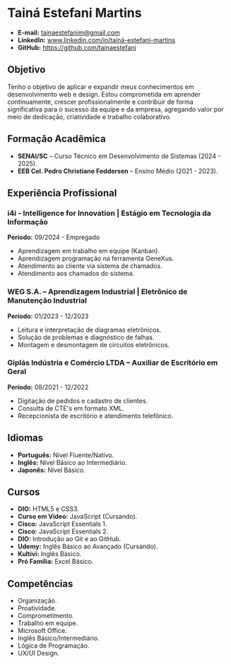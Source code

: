 # Tainá Estefani Martins
- **E-mail:** tainaestefanim@gmail.com
- **LinkedIn:** www.linkedin.com/in/tainá-estefani-martins
- **GitHub:** https://github.com/tainaestefani

## Objetivo
Tenho o objetivo de aplicar e expandir meus conhecimentos em desenvolvimento web e design. Estou comprometida em aprender continuamente, crescer profissionalmente e contribuir de forma significativa para o sucesso da equipe e da empresa, agregando valor por meio de dedicação, criatividade e trabalho colaborativo.

## Formação Acadêmica
- **SENAI/SC** – Curso Técnico em Desenvolvimento de Sistemas (2024 - 2025).  
- **EEB Cel. Pedro Christiano Feddersen** – Ensino Médio (2021 - 2023).  

## Experiência Profissional

### i4i - Intelligence for Innovation | Estágio em Tecnologia da Informação  
**Período:** 09/2024 - Empregado  
- Aprendizagem em trabalho em equipe (Kanban).  
- Aprendizagem programação na ferramenta GeneXus.  
- Atendimento ao cliente via sistema de chamados.  
- Atendimento aos chamados do sistema.  

### WEG S.A. – Aprendizagem Industrial | Eletrônico de Manutenção Industrial  
**Período:** 01/2023 - 12/2023  
- Leitura e interpretação de diagramas eletrônicos.  
- Solução de problemas e diagnóstico de falhas.  
- Montagem e desmontagem de circuitos eletrônicos.  

### Giplás Indústria e Comércio LTDA – Auxiliar de Escritório em Geral  
**Período:** 08/2021 - 12/2022  
- Digitação de pedidos e cadastro de clientes.  
- Consulta de CTE's em formato XML.  
- Recepcionista de escritório e atendimento telefônico.  

## Idiomas
- **Português:** Nível Fluente/Nativo.  
- **Inglês:** Nível Básico ao Intermediário.  
- **Japonês:** Nível Básico.  

## Cursos
- **DIO:** HTML5 e CSS3.  
- **Curso em Vídeo:** JavaScript (Cursando).  
- **Cisco:** JavaScript Essentials 1.  
- **Cisco:** JavaScript Essentials 2.  
- **DIO:** Introdução ao Git e ao GitHub.  
- **Udemy:** Inglês Básico ao Avançado (Cursando).  
- **Kultivi:** Inglês Básico.
- **Pró Família:** Excel Básico.  

## Competências
- Organização.
- Proatividade.
- Comprometimento.
- Trabalho em equipe.
- Microsoft Office.
- Inglês Básico/Intermediário.
- Lógica de Programação.
- UX/UI Design.
